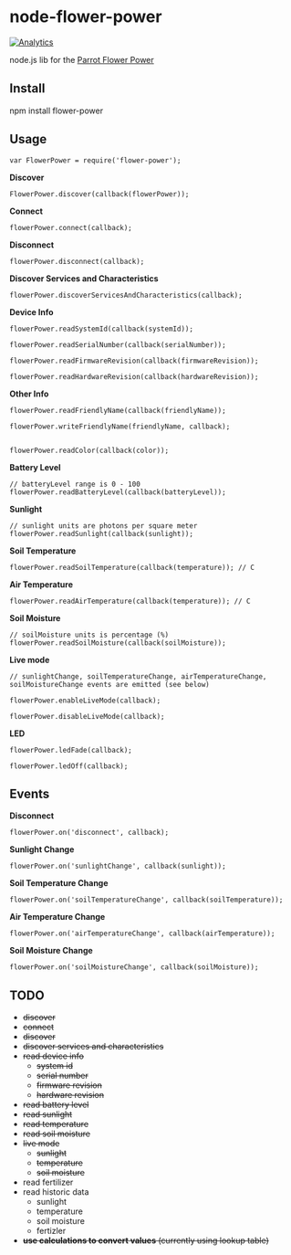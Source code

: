 node-flower-power
=================

[![Analytics](https://ga-beacon.appspot.com/UA-56089547-1/sandeepmistry/node-flower-power?pixel)](https://github.com/igrigorik/ga-beacon)

node.js lib for the [Parrot Flower Power](http://www.parrot.com/usa/products/flower-power/)


Install
-------

npm install flower-power

Usage
-----

    var FlowerPower = require('flower-power');

__Discover__

    FlowerPower.discover(callback(flowerPower));

__Connect__

    flowerPower.connect(callback);

__Disconnect__

    flowerPower.disconnect(callback);

__Discover Services and Characteristics__

    flowerPower.discoverServicesAndCharacteristics(callback);

__Device Info__

    flowerPower.readSystemId(callback(systemId));

    flowerPower.readSerialNumber(callback(serialNumber));

    flowerPower.readFirmwareRevision(callback(firmwareRevision));

    flowerPower.readHardwareRevision(callback(hardwareRevision));

__Other Info__

    flowerPower.readFriendlyName(callback(friendlyName));

    flowerPower.writeFriendlyName(friendlyName, callback);


    flowerPower.readColor(callback(color));

__Battery Level__

    // batteryLevel range is 0 - 100
    flowerPower.readBatteryLevel(callback(batteryLevel));

__Sunlight__

    // sunlight units are photons per square meter
    flowerPower.readSunlight(callback(sunlight));

__Soil Temperature__

    flowerPower.readSoilTemperature(callback(temperature)); // C

__Air Temperature__

    flowerPower.readAirTemperature(callback(temperature)); // C

__Soil Moisture__

    // soilMoisture units is percentage (%)
    flowerPower.readSoilMoisture(callback(soilMoisture));

__Live mode__

    // sunlightChange, soilTemperatureChange, airTemperatureChange, soilMoistureChange events are emitted (see below)

    flowerPower.enableLiveMode(callback);

    flowerPower.disableLiveMode(callback);

__LED__

    flowerPower.ledFade(callback);

    flowerPower.ledOff(callback);

Events
------

__Disconnect__

    flowerPower.on('disconnect', callback);

__Sunlight Change__

    flowerPower.on('sunlightChange', callback(sunlight));

__Soil Temperature Change__

    flowerPower.on('soilTemperatureChange', callback(soilTemperature));

__Air Temperature Change__

    flowerPower.on('airTemperatureChange', callback(airTemperature));

__Soil Moisture Change__

    flowerPower.on('soilMoistureChange', callback(soilMoisture));

TODO
----

  * ~~discover~~
  * ~~connect~~
  * ~~discover~~
  * ~~discover services and characteristics~~
  * ~~read device info~~
    * ~~system id~~
    * ~~serial number~~
    * ~~firmware revision~~
    * ~~hardware revision~~
  * ~~read battery level~~
  * ~~read sunlight~~
  * ~~read temperature~~
  * ~~read soil moisture~~
  * ~~live mode~~
    * ~~sunlight~~
    * ~~temperature~~
    * ~~soil moisture~~
  * read fertilizer
  * read historic data
    * sunlight
    * temperature
    * soil moisture
    * fertizler
  * ~~__use calculations to convert values__ (currently using lookup table)~~

